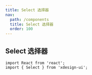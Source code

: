 ```yaml
---
title: Select 选择器
nav:
  path: /components
  title: Select 选择器
  order: 100
---
```


## Select 选择器

```tsx
import React from 'react';
import { Select } from 'xdesign-ui';
```
